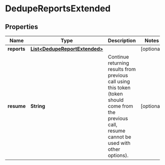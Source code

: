 
# DedupeReportsExtended

## Properties
Name | Type | Description | Notes
------------ | ------------- | ------------- | -------------
**reports** | [**List&lt;DedupeReportExtended&gt;**](DedupeReportExtended.md) |  |  [optional]
**resume** | **String** | Continue returning results from previous call using this token (token should come from the previous call, resume cannot be used with other options). |  [optional]



